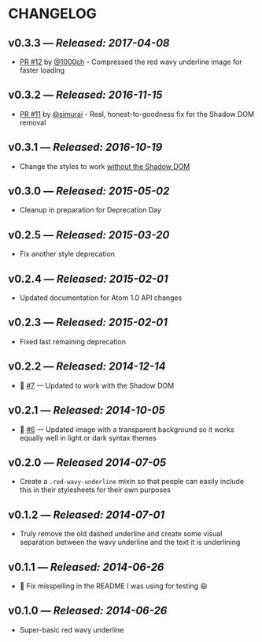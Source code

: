 # CHANGELOG

## **v0.3.3** &mdash; *Released: 2017-04-08*

* [PR #12](https://github.com/lee-dohm/red-wavy-underline/pull/12) by [@1000ch](https://github.com/1000ch) - Compressed the red wavy underline image for faster loading

## **v0.3.2** &mdash; *Released: 2016-11-15*

* [PR #11](https://github.com/lee-dohm/red-wavy-underline/pull/11) by [@simurai](https://github.com/simurai) - Real, honest-to-goodness fix for the Shadow DOM removal

## **v0.3.1** &mdash; *Released: 2016-10-19*

* Change the styles to work [without the Shadow DOM](https://github.com/atom/atom/pull/12903)

## **v0.3.0** &mdash; *Released: 2015-05-02*

* Cleanup in preparation for Deprecation Day

## **v0.2.5** &mdash; *Released: 2015-03-20*

* Fix another style deprecation

## **v0.2.4** &mdash; *Released: 2015-02-01*

* Updated documentation for Atom 1.0 API changes

## **v0.2.3** &mdash; *Released: 2015-02-01*

* Fixed last remaining deprecation

## **v0.2.2** &mdash; *Released: 2014-12-14*

* :bug: [#7](https://github.com/lee-dohm/red-wavy-underline/issues/7) &mdash; Updated to work with the Shadow DOM

## **v0.2.1** &mdash; *Released: 2014-10-05*

* :bug: [#6](https://github.com/lee-dohm/red-wavy-underline/issues/6) &mdash; Updated image with a transparent background so it works equally well in light or dark syntax themes

## **v0.2.0** &mdash; *Released 2014-07-05*

* Create a `.red-wavy-underline` mixin so that people can easily include this in their stylesheets for their own purposes

## **v0.1.2** &mdash; *Released: 2014-07-01*

* Truly remove the old dashed underline and create some visual separation between the wavy underline and the text it is underlining

## **v0.1.1** &mdash; *Released: 2014-06-26*

* :bug: Fix misspelling in the README I was using for testing :laughing:

## **v0.1.0** &mdash; *Released: 2014-06-26*

* Super-basic red wavy underline
